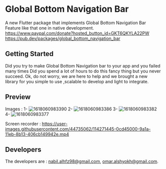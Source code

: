 # Global Bottom Navigation Bar


A new Flutter package that implements Global Bottom Navigation Bar Feature like
 that one in native development.
https://www.paypal.com/donate?hosted_button_id=GKT6QKYLA22PW https://pub.dev/packages/global_bottom_navigation_bar

## Getting Started

Did you try to make Global Bottom Navigation bar to your app and you failed many times
  Did you spend a lot of hours to do this fancy thing but you never succeed.
  Ok, do not worry, we are here to help and we brought a new library for you simple to use
  ,scalable to develop and light to integrate.

## Preview
Images :
  1- ![1618060983390](https://user-images.githubusercontent.com/44735062/114271300-596b5b80-9a19-11eb-819b-aaa2e930fa29.jpg)
  2- ![1618060983386](https://user-images.githubusercontent.com/44735062/114271309-5ff9d300-9a19-11eb-9f8f-5c56c7d8a8f5.jpg)
  3- ![1618060983382](https://user-images.githubusercontent.com/44735062/114271334-7ef86500-9a19-11eb-8cb4-a0efd3396bc4.jpg)
  4- ![1618060983377](https://user-images.githubusercontent.com/44735062/114271341-8c155400-9a19-11eb-9171-28498da8a8d8.jpg)

Screen recorder :
https://user-images.githubusercontent.com/44735062/114271445-0cd45000-9a1a-11eb-8b13-406cb149942e.mp4
 
## Developers

The developers are : nabil.alhfz98@gmail.com, omar.alshyokh@gmail.com.
